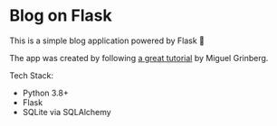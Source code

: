# Blog on Flask

This is a simple blog application powered by Flask 🐍

The app was created by following [a great tutorial](https://blog.miguelgrinberg.com/post/the-flask-mega-tutorial-part-i-hello-world) by Miguel Grinberg.

Tech Stack:

- Python 3.8+
- Flask
- SQLite via SQLAlchemy
